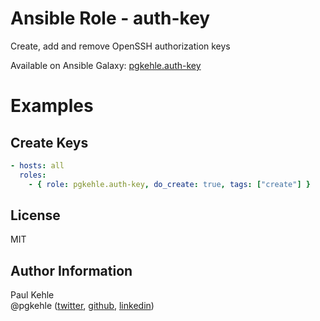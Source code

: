 # Ansible Role - auth-key

Create, add and remove OpenSSH authorization keys

Available on Ansible Galaxy: [pgkehle.auth-key](https://galaxy.ansible.com/pgkehle/auth-key)

# Examples

## Create Keys 

```YAML
- hosts: all
  roles:
    - { role: pgkehle.auth-key, do_create: true, tags: ["create"] }
```

## License

MIT

## Author Information

Paul Kehle  
@pgkehle ([twitter](https://twitter.com/pgkehle), [github](https://github.com/pgkehle), [linkedin](https://www.linkedin.com/in/pgkehle))

